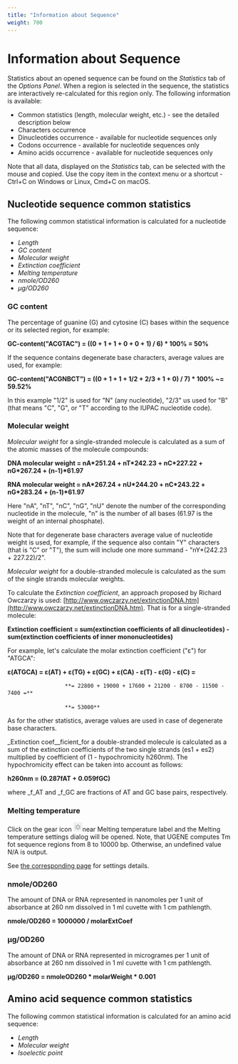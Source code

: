 ```yaml
---
title: "Information about Sequence"
weight: 700
---
```



# Information about Sequence

Statistics about an opened sequence can be found on the _Statistics_ tab of the _Options Panel_. When a region is selected in the sequence, the statistics are interactively re-calculated for this region only. The following information is available:

*   Common statistics (length, molecular weight, etc.) - see the detailed description below
*   Characters occurrence
*   Dinucleotides occurrence - available for nucleotide sequences only
*   Codons occurrence - available for nucleotide sequences only
*   Amino  acids occurrence - available for nucleotide sequences only

Note that all data, displayed on the _Statistics_ tab, can be selected with the mouse and copied. Use the copy item in the context menu or a shortcut - Ctrl+C on Windows or Linux, Cmd+C on macOS.

Nucleotide sequence common statistics
-------------------------------------

The following common statistical information is calculated for a nucleotide sequence:

*   _Length_
*   _GC content_
*   _Molecular weight_
*   _Extinction coefficient_
*   _Melting temperature_
*   _nmole/OD260_
*   _μg/OD260_

### GC content

The percentage of guanine (G) and cytosine (C) bases within the sequence or its selected region, for example:

**GC-content("ACGTAC") = ((0 + 1 + 1 + 0 + 0 + 1) / 6) \* 100% = 50%**

If the sequence contains degenerate base characters, average values are used, for example:

**GC-content("ACGNBCT") = ((0 + 1 + 1 + 1/2 + 2/3 + 1 + 0) / 7) \* 100% ~= 59.52%**

In this example "1/2" is used for "N" (any nucleotide), "2/3" us used for "B" (that means "C", "G", or "T" according to the IUPAC nucleotide code).

### Molecular weight

_Molecular weight_ for a single-stranded molecule is calculated as a sum of the atomic masses of the molecule compounds:

**DNA molecular weight  = nA\*251.24 + nT\*242.23 + nC\*227.22 + nG\*267.24 + (n-1)\*61.97**

**RNA molecular weight = nA\*267.24 + nU\*244.20 + nC\*243.22 + nG\*283.24 + (n-1)\*61.97**

Here "nA", "nT", "nC", "nG", "nU" denote the number of the corresponding nucleotide in the molecule, "n" is the number of all bases (61.97 is the weight of an internal phosphate).

Note that for degenerate base characters average value of nucleotide weight is used, for example, if the sequence also contain "Y" characters (that is "C" or "T"), the sum will include one more summand - "nY\*(242.23 + 227.22)/2".

_Molecular weight_ for a double-stranded molecule is calculated as the sum of the single strands molecular weights.

To calculate the _Extinction coefficient_, an approach proposed by Richard Owczarzy is used: [http://www.owczarzy.net/extinctionDNA.htm](http://www.owczarzy.net/extinctionDNA.htm). That is for a single-stranded molecule:

**Extinction coefficient = sum(extinction coefficients of all dinucleotides) - sum(extinction coefficients of inner mononucleotides)**

For example, let's calculate the molar extinction coefficient ("ε") for "ATGCA":

**ε(ATGCA) = ε(AT) + ε(TG) + ε(GC) + ε(CA) - ε(T) - ε(G) - ε(C) =**

                      **= 22800 + 19000 + 17600 + 21200 - 8700 - 11500 - 7400 =**

                      **= 53000**

As for the other statistics, average values are used in case of degenerate base characters.

_Extinction coef__ficient_for a double-stranded molecule is calculated as a sum of the extinction coefficients of the two single strands (es1 + es2) multiplied by coefficient of (1 - hypochromicity h260nm). The hypochromicity effect can be taken into account as follows:

**h260nm = (0.287fAT + 0.059fGC)**

where _f_AT and _f_GC are fractions of AT and GC base pairs, respectively.

### Melting temperature

Click on the gear icon ![](/images/65929387/94078798.png)near Melting temperature label and the Melting temperature settings dialog will be opened.
Note, that  UGENE computes Tm fot sequence regions from 8 to 10000 bp. Otherwise, an undefined value N/A is output.

See [the corresponding page](https://doc.ugene.net/wiki/display/UM/Melting+tempeature) for settings details.

### nmole/OD260

The amount of DNA or RNA represented in nanomoles per 1 unit of absorbance at 260 nm dissolved in 1 ml cuvette with 1 cm pathlength.

**nmole/OD260 = 1000000 / molarExtCoef**

### μg/OD260

The amount of DNA or RNA represented in microgrames per 1 unit of absorbance at 260 nm dissolved in 1 ml cuvette with 1 cm pathlength.

**μg/OD260 = nmoleOD260 \* molarWeight \* 0.001**

Amino acid sequence common statistics
-------------------------------------

The following common statistical information is calculated for an amino acid sequence:

*   _Length_
*   _Molecular weight_
*   _Isoelectic point_
